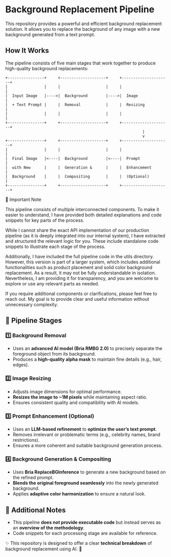 # Background Replacement Pipeline

This repository provides a powerful and efficient background replacement solution. It allows you to replace the background of any image with a new background generated from a text prompt.

## How It Works

The pipeline consists of five main stages that work together to produce high-quality background replacements:

```
+----------------+     +--------------------+     +---------------------+
|                |     |                    |     |                     |
|  Input Image   |---->|  Background        |---->|  Image              |
|  + Text Prompt |     |  Removal           |     |  Resizing           |
|                |     |                    |     |                     |
+----------------+     +--------------------+     +---------------------+
                                                            |
                                                            v
+----------------+     +--------------------+     +---------------------+
|                |     |                    |     |                     |
|  Final Image   |<----|  Background        |<----|  Prompt             |
|  with New      |     |  Generation &      |     |  Enhancement        |
|  Background    |     |  Compositing       |     |  (Optional)         |
+----------------+     +--------------------+     +---------------------+
```


📢 Important Note

This pipeline consists of multiple interconnected components. To make it easier to understand, I have provided both detailed explanations and code snippets for key parts of the process.

While I cannot share the exact API implementation of our production pipeline (as it is deeply integrated into our internal system), I have extracted and structured the relevant logic for you. These include standalone code snippets to illustrate each stage of the process.

Additionally, I have included the full pipeline code in the utils directory. However, this version is part of a larger system, which includes additional functionalities such as product placement and solid color background replacement. As a result, it may not be fully understandable in isolation. Nevertheless, I am providing it for transparency, and you are welcome to explore or use any relevant parts as needed.

If you require additional components or clarifications, please feel free to reach out. My goal is to provide clear and useful information without unnecessary complexity.



## 📌 **Pipeline Stages**

### 1️⃣ **Background Removal**
- Uses an **advanced AI model (Bria RMBG 2.0)** to precisely separate the foreground object from its background.
- Produces a **high-quality alpha mask** to maintain fine details (e.g., hair, edges).

### 2️⃣ **Image Resizing**
- Adjusts image dimensions for optimal performance.
- **Resizes the image to ~1M pixels** while maintaining aspect ratio.
- Ensures consistent quality and compatibility with AI models.

### 3️⃣ **Prompt Enhancement (Optional)**
- Uses an **LLM-based refinement** to **optimize the user’s text prompt**.
- Removes irrelevant or problematic terms (e.g., celebrity names, brand restrictions).
- Ensures a more coherent and suitable background generation process.

### 4️⃣ **Background Generation & Compositing**
- Uses **Bria ReplaceBGInference** to generate a new background based on the refined prompt.
- **Blends the original foreground seamlessly** into the newly generated background.
- Applies **adaptive color harmonization** to ensure a natural look.

## 🔗 **Additional Notes**
- This pipeline **does not provide executable code** but instead serves as an **overview of the methodology**.
- Code snippets for each processing stage are available for reference.

✨ This repository is designed to offer a clear **technical breakdown** of background replacement using AI. 🚀


